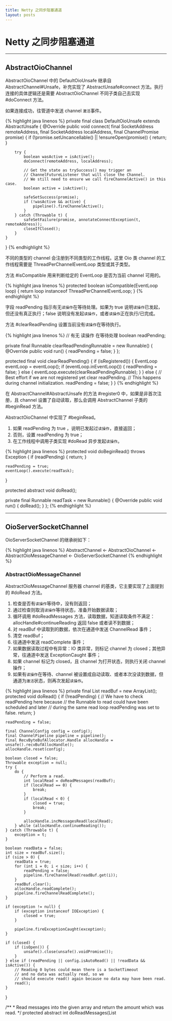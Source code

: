 ```yaml
---
title: Netty 之同步阻塞通道
layout: posts
---
```


# Netty 之同步阻塞通道

------

## AbstractOioChannel

AbstractOioChannel 中的 DefaultOioUnsafe 继承自 AbstractChannel#Unsafe，补充实现了 AbstractUnsafe#connect 方法。执行连接的具体逻辑还是需要 AbstractOioChannel 不同子类自己去实现 #doConnect 方法。

如果连接成功，往管道中发送 channel `激活`事件。

{% highlight java linenos %}
private final class DefaultOioUnsafe extends AbstractUnsafe {
    @Override
    public void connect(
            final SocketAddress remoteAddress,
            final SocketAddress localAddress, final ChannelPromise promise) {
        if (!promise.setUncancellable() || !ensureOpen(promise)) {
            return;
        }

        try {
            boolean wasActive = isActive();
            doConnect(remoteAddress, localAddress);

            // Get the state as trySuccess() may trigger an 
            // ChannelFutureListener that will close the Channel.
            // We still need to ensure we call fireChannelActive() in this case.
            boolean active = isActive();

            safeSetSuccess(promise);
            if (!wasActive && active) {
                pipeline().fireChannelActive();
            }
        } catch (Throwable t) {
            safeSetFailure(promise, annotateConnectException(t, remoteAddress));
            closeIfClosed();
        }
    }
}
{% endhighlight %}

不同的类型的 channel 会注册到不同类型的工作线程。这里 Oio 类 channel 的工作线程需要是 ThreadPerChannelEventLoop 类型或其子类型。

方法 #isCompatible 用来判断给定的 EventLoop 是否为当前 channel 可用的。

{% highlight java linenos %}
protected boolean isCompatible(EventLoop loop) {
    return loop instanceof ThreadPerChannelEventLoop;
}
{% endhighlight %}

字段 readPending 指示有无`读操作`在等待处理。如果为 true 说明`读操作`已发起，但还没有真正执行；false 说明没有发起`读操作`，或者`读操作`正在执行/已完成。

方法 #clearReadPending 设置当前没有`读操作`在等待执行。

{% highlight java linenos %}
// 有无 读操作 在等待处理
boolean readPending;

private final Runnable clearReadPendingRunnable = new Runnable() {
    @Override
    public void run() {
        readPending = false;
    }
};

protected final void clearReadPending() {
    if (isRegistered()) {
        EventLoop eventLoop = eventLoop();
        if (eventLoop.inEventLoop()) {
            readPending = false;
        } else {
            eventLoop.execute(clearReadPendingRunnable);
        }
    } else {
        // Best effort if we are not registered yet clear readPending. 
        // This happens during channel initialization.
        readPending = false;
    }
}
{% endhighlight %}

在 AbstractChannel#AbstractUnsafe 的方法 #register0 中，如果是非首次注册，且 channel 设置了自动读取，那么会调用 AbstractChannel 子类的 #beginRead 方法。

AbstractOioChannel 中实现了 #beginRead。

1. 如果 readPending 为 true ，说明已发起过`读操作`，直接返回；
2. 否则，设置 readPending 为 true；
3. 在工作线程中调用子类实现 #doRead 异步发起`读操作`。
   
{% highlight java linenos %}
protected void doBeginRead() throws Exception {
    if (readPending) {
        return;
    }

    readPending = true;
    eventLoop().execute(readTask);
}

protected abstract void doRead();

private final Runnable readTask = new Runnable() {
    @Override
    public void run() {
        doRead();
    }
};
{% endhighlight %}

------

## OioServerSocketChannel

OioServerSocketChannel 的继承树如下：

{% highlight java linenos %}
AbstractChannel 
    <- AbstractOioChannel 
    <- AbstractOioMessageChannel 
    <- OioServerSocketChannel
{% endhighlight %}

### AbstractOioMessageChannel

AbstractOioMessageChannel 服务器 channel 的基类，它主要实现了上面提到的 #doRead 方法。

1. 检查是否有`读操作`等待中，没有则返回；
2. 通过检查则取消`读操作`等待状态，准备开始数据读取；
3. 循环调用 #doReadMessages 方法，读取数据，知道读取条件不满足： allocHandle#continueReading 返回 false 或者读不到数据；
4. 对 readBuf 中读取到的数据，依次在通道中发送 ChannelRead 事件；
5. 清空 readBuf；
6. 往通道中发送 readComplete 事件；
7. 如果数据读取过程中有异常：IO 类异常，则标记 channel 为 closed；其他异常，往通道中发送 ExceptionCaught 事件；
8. 如果 channel 标记为 closed，且 channel 为打开状态，则执行关闭 channel操作；
9. 如果有`读操作`在等待、channel 被设置成自动读取、或者本次没读到数据，但 通道为`激活`状态，则再次发起`读操作`。

{% highlight java linenos %}
private final List<Object> readBuf = new ArrayList<Object>();
protected void doRead() {
    if (!readPending) {
        // We have to check readPending here because 
        // the Runnable to read could have been scheduled and later
        // during the same read loop readPending was set to false.
        return;
    }

    readPending = false;

    final ChannelConfig config = config();
    final ChannelPipeline pipeline = pipeline();
    final RecvByteBufAllocator.Handle allocHandle = unsafe().recvBufAllocHandle();
    allocHandle.reset(config);

    boolean closed = false;
    Throwable exception = null;
    try {
        do {
            // Perform a read.
            int localRead = doReadMessages(readBuf);
            if (localRead == 0) {
                break;
            }
            if (localRead < 0) {
                closed = true;
                break;
            }

            allocHandle.incMessagesRead(localRead);
        } while (allocHandle.continueReading());
    } catch (Throwable t) {
        exception = t;
    }

    boolean readData = false;
    int size = readBuf.size();
    if (size > 0) {
        readData = true;
        for (int i = 0; i < size; i++) {
            readPending = false;
            pipeline.fireChannelRead(readBuf.get(i));
        }
        readBuf.clear();
        allocHandle.readComplete();
        pipeline.fireChannelReadComplete();
    }

    if (exception != null) {
        if (exception instanceof IOException) {
            closed = true;
        }

        pipeline.fireExceptionCaught(exception);
    }

    if (closed) {
        if (isOpen()) {
            unsafe().close(unsafe().voidPromise());
        }
    } else if (readPending || config.isAutoRead() || !readData && isActive()) {
        // Reading 0 bytes could mean there is a SocketTimeout 
        // and no data was actually read, so we
        // should execute read() again because no data may have been read.
        read();
    }
}

/**
    * Read messages into the given array and return the amount which was read.
    */
protected abstract int doReadMessages(List<Object> msgs) throws Exception;
{% endhighlight %}

### OioServerSocketChannel

OioServerSocketChannel 是同步阻塞 IO 的服务端实现，它接受新的客户端连接，并为它们创建 OioSocketChannel。

{% highlight java linenos %}
public OioServerSocketChannel(ServerSocket socket) {
    // 没有 parent
    super(null);
    if (socket == null) {
        throw new NullPointerException("socket");
    }

    boolean success = false;
    try {
        // 设置超时事件为 1 秒
        socket.setSoTimeout(SO_TIMEOUT);
        success = true;
    } catch (IOException e) {
        throw new ChannelException("Failed to set the server socket timeout.", e);
    } finally {
        if (!success) {
            try {
                socket.close();
            } catch (IOException e) {
            }
        }
    }
    this.socket = socket;
    config = new DefaultOioServerSocketChannelConfig(this, socket);
}
{% endhighlight %}

我们来看一下上面 AbstractOioMessageChannel 中需要子类实现的 #doReadMessages 方法。

在 OioServerSocketChannel#doReadMessages 中， 每次接受（读取）一个客户端连接并返回。

> 这里 #accept 的超时时间为 1 秒。

{% highlight java linenos %}
protected int doReadMessages(List<Object> buf) throws Exception {
    if (socket.isClosed()) {
        return -1;
    }

    try {
        Socket s = socket.accept();
        try {
            buf.add(new OioSocketChannel(this, s));
            return 1;
        } catch (Throwable t) {
            try {
                s.close();
            } catch (Throwable t2) {
            }
        }
    } catch (SocketTimeoutException e) {
        // Expected
    }
    return 0;
}
{% endhighlight %}

下面的几个方法都是直接操作底层的 java socket。very easy。其他的几个客户端通道类的方法，直接抛出异常 UnsupportedOperationException。

{% highlight java linenos %}
public boolean isOpen() {
    return !socket.isClosed();
}

public boolean isActive() {
    return isOpen() && socket.isBound();
}

protected void doBind(SocketAddress localAddress) throws Exception {
    socket.bind(localAddress, config.getBacklog());
}

protected void doClose() throws Exception {
    socket.close();
}
{% endhighlight %}

------

## OioSocketChannel

OioSocketChannel 的继承树如下：

{% highlight java linenos %}
AbstractChannel 
    <- AbstractOioChannel 
    <- AbstractOioByteChannel 
    <- OioByteStreamChannel 
    <- OioSocketChannel
{% endhighlight %}

### AbstractOioByteChannel

字面上看，这个类是传输`字节类`的通道基类。实现了 AbstractOioChannel#doRead 和 AbstractChannel#doWrite 。

AbstractOioChannel#doRead 的执行流程：

1. 检查输入流是否已关，或者是否有 `读操作`等待中，没有则返回；
2. 通过检查则取消`读操作`等待状态，准备开始数据读取；
3. 分配数据读取缓存 byteBuf；
4. 调用子类实现 `#doReadBytes` 读取数据到 byteBuf 并记录读取的字节数到 allocHandle ；
5. 检查是否读取到数据，是否通道已关闭，是：执行清理工作，跳出数据读取主循环；否：标记读取到数据 （readData = true）；
6. 检查是否还有入站数据，没有则跳出主循环；
7. 如果缓存 byteBuf 已写满， 尝试调整 byteBuf 的大小到 maxCapacity，否则 allocHandle 中读取的记录数加 1，*往管道中发送 ChannelRead 事件*，重新分配缓存 byteBuf；
8. 如果 allocHandle#continueReading 为 true，跳转到第 4 步；
9. 如果 byteBuf 中有数据可读，往管道中发送*通道数据入站*事件，清理 byteBuf；
10. 如果本次读取到过数据，往管道中发送*通道读取已完成*事件；
11. 如果第 5 步中检测到通道入站已关闭，但通道本身*没有*关闭，根据 channel 配置，要么关闭入站流，往管道中发送*入站流关闭*事件，要么关闭通道，最后往管道中发送 *入站流关闭且读取已完成*事件；
12. 如果有`读操作`在等待、channel 被设置成自动读取、或者本次没读到数据，但 通道为`激活`状态，则再次发起`读操作`。


{% highlight java linenos %}
protected void doRead() {
    final ChannelConfig config = config();
    if (isInputShutdown() || !readPending) {
        return;
    }

    readPending = false;

    final ChannelPipeline pipeline = pipeline();
    final ByteBufAllocator allocator = config.getAllocator();
    final RecvByteBufAllocator.Handle allocHandle = unsafe().recvBufAllocHandle();
    allocHandle.reset(config);

    ByteBuf byteBuf = null;
    boolean close = false;
    boolean readData = false;
    try {
        byteBuf = allocHandle.allocate(allocator);
        do {
            allocHandle.lastBytesRead(doReadBytes(byteBuf));
            if (allocHandle.lastBytesRead() <= 0) {
                if (!byteBuf.isReadable()) {
                    byteBuf.release();
                    byteBuf = null;
                    close = allocHandle.lastBytesRead() < 0;
                    if (close) {
                        readPending = false;
                    }
                }
                break;
            } else {
                readData = true;
            }

            // 还有多少入站数据可以读，具体子类实现
            final int available = available();
            if (available <= 0) {
                break;
            }

            if (!byteBuf.isWritable()) {
                final int capacity = byteBuf.capacity();
                final int maxCapacity = byteBuf.maxCapacity();
                if (capacity == maxCapacity) {
                    allocHandle.incMessagesRead(1);
                    readPending = false;
                    pipeline.fireChannelRead(byteBuf);
                    byteBuf = allocHandle.allocate(allocator);
                } else {
                    // 类似扩容？
                    final int writerIndex = byteBuf.writerIndex();
                    if (writerIndex + available > maxCapacity) {
                        byteBuf.capacity(maxCapacity);
                    } else {
                        byteBuf.ensureWritable(available);
                    }
                }
            }
        } while (allocHandle.continueReading());

        if (byteBuf != null) {
            if (byteBuf.isReadable()) {
                readPending = false;
                pipeline.fireChannelRead(byteBuf);
            } else {
                byteBuf.release();
            }
            byteBuf = null;
        }

        if (readData) {
            allocHandle.readComplete();
            pipeline.fireChannelReadComplete();
        }

        if (close) {
            closeOnRead(pipeline);
        }
    } catch (Throwable t) {
        handleReadException(pipeline, byteBuf, t, close, allocHandle);
    } finally {
        if (readPending || config.isAutoRead() || !readData && isActive()) {
            read();
        }
    }
}

private void closeOnRead(ChannelPipeline pipeline) {
    if (isOpen()) {
        if (Boolean.TRUE.equals(config().getOption(ChannelOption.ALLOW_HALF_CLOSURE))) {
            shutdownInput();
            pipeline.fireUserEventTriggered(ChannelInputShutdownEvent.INSTANCE);
        } else {
            unsafe().close(unsafe().voidPromise());
        }
        pipeline.fireUserEventTriggered(ChannelInputShutdownReadComplete.INSTANCE);
    }
}

private void handleReadException(ChannelPipeline pipeline, ByteBuf byteBuf, 
        Throwable cause, boolean close, RecvByteBufAllocator.Handle allocHandle) {
    if (byteBuf != null) {
        if (byteBuf.isReadable()) {
            readPending = false;
            pipeline.fireChannelRead(byteBuf);
        } else {
            byteBuf.release();
        }
    }
    allocHandle.readComplete();
    pipeline.fireChannelReadComplete();
    pipeline.fireExceptionCaught(cause);
    if (close || cause instanceof IOException) {
        closeOnRead(pipeline);
    }
}
{% endhighlight %}

AbstractChannel#doWrite 的执行流程：

1. 从出站缓冲区中获取数据 msg；
2. 如果 msg 为空，返回；
3. 如果 msg 类型为 ByteBuf，循环调用子类实现 #doWriteBytes 方法，直到 msg 中的数据全部写出，期间会发出 msg 中数据写出的进度通知，从缓冲区移除 msg；
4. 如果 msg 类型为 FileRegion，调用子类实现 #doWriteFileRegion 方法，进度通知，从缓冲区移除 msg；
5. msg 其他类型不支持，直接从缓冲区移除；
6. 继续从第 1 步开始。

{% highlight java linenos %}
protected void doWrite(ChannelOutboundBuffer in) throws Exception {
    for (;;) {
        // 从出站缓冲区中获取数据 msg
        Object msg = in.current();
        if (msg == null) {
            // nothing left to write
            break;
        }
        if (msg instanceof ByteBuf) {
            ByteBuf buf = (ByteBuf) msg;
            int readableBytes = buf.readableBytes();
            while (readableBytes > 0) {
                doWriteBytes(buf);
                int newReadableBytes = buf.readableBytes();
                in.progress(readableBytes - newReadableBytes);
                readableBytes = newReadableBytes;
            }
            in.remove();
        } else if (msg instanceof FileRegion) {
            FileRegion region = (FileRegion) msg;
            long transferred = region.transferred();
            doWriteFileRegion(region);
            in.progress(region.transferred() - transferred);
            in.remove();
        } else {
            in.remove(new UnsupportedOperationException(
                    "unsupported message type: "
                     + StringUtil.simpleClassName(msg)));
        }
    }
}
{% endhighlight %}

### OioByteStreamChannel

OioByteStreamChannel 为`字节流通道`抽象基类。主要实现了上面 AbstractOioByteChannel 中的 #doReadBytes、#doWriteBytes、#doWriteFileRegion 和 #available方法。

既然是字节流通道，就需要输入和输出流，#activate 方法初始化了它们。

{% highlight java linenos %}
protected final void activate(InputStream is, OutputStream os) {
    if (this.is != null) {
        throw new IllegalStateException("input was set already");
    }
    if (this.os != null) {
        throw new IllegalStateException("output was set already");
    }
    if (is == null) {
        throw new NullPointerException("is");
    }
    if (os == null) {
        throw new NullPointerException("os");
    }
    this.is = is;
    this.os = os;
}
{% endhighlight %}

下面的方法 #doReadBytes 把数据从输入流写入缓存 buf 中。

{% highlight java linenos %}
protected int doReadBytes(ByteBuf buf) throws Exception {
    final RecvByteBufAllocator.Handle allocHandle = unsafe().recvBufAllocHandle();
    // 计算 buf 能写多少数据
    allocHandle.attemptedBytesRead(Math.max(1, Math.min(available(), buf.maxWritableBytes())));
    return buf.writeBytes(is, allocHandle.attemptedBytesRead());
}
{% endhighlight %}

下面的方法 #doWriteBytes 把数据从 buf 写如到输出流。

{% highlight java linenos %}
protected void doWriteBytes(ByteBuf buf) throws Exception {
    OutputStream os = this.os;
    if (os == null) {
        throw new NotYetConnectedException();
    }
    buf.readBytes(os, buf.readableBytes());
}
{% endhighlight %}

方法 #doWriteFileRegion 循环写出数据到输出流，直到写完。

{% highlight java linenos %}
protected void doWriteFileRegion(FileRegion region) throws Exception {
    OutputStream os = this.os;
    if (os == null) {
        throw new NotYetConnectedException();
    }
    if (outChannel == null) {
        outChannel = Channels.newChannel(os);
    }

    long written = 0;
    for (;;) {
        long localWritten = region.transferTo(outChannel, written);
        if (localWritten == -1) {
            checkEOF(region);
            return;
        }
        written += localWritten;

        // 是否写完
        if (written >= region.count()) {
            return;
        }
    }
}

private static void checkEOF(FileRegion region) throws IOException {
    if (region.transferred() < region.count()) {
        throw new EOFException("Expected to be able to write " 
                + region.count() + " bytes, " 
                + "but only wrote " + region.transferred());
    }
}
{% endhighlight %}

方法 #available 获取输入流还有多少数据。

{% highlight java linenos %}
protected int available() {
    try {
        return is.available();
    } catch (IOException ignored) {
        return 0;
    }
}
{% endhighlight %}

方法 # doClose 关闭输入和输出流。

{% highlight java linenos %}
protected void doClose() throws Exception {
    InputStream is = this.is;
    OutputStream os = this.os;
    this.is = CLOSED_IN;
    this.os = CLOSED_OUT;

    try {
        if (is != null) {
            is.close();
        }
    } finally {
        if (os != null) {
            os.close();
        }
    }
}
{% endhighlight %}

### OioSocketChannel

OioSocketChannel 的构造方法中，除了父类初始化逻辑，还初始化了底层 socket 并设置 socket 的超时时间为 1 秒。

如果是因服务端接受客户端连接而创建 OioSocketChannel 实例，此时 socket 是处于连接状态的，因此需要调用 #activate 初始化`输入输出流`。

如果是客户端主动创建 OioSocketChannel 实例，因为还没有连到服务端，此时还不能初始化`输入输出流`。在用户调用 Channel#connect 连接服务端时，最终会调用到 OioSocketChannel#doConnect 方法，连接服务端并初始化`输入输出流`。

{% highlight java linenos %}
public OioSocketChannel(Channel parent, Socket socket) {
    super(parent);
    this.socket = socket;
    config = new DefaultOioSocketChannelConfig(this, socket);

    boolean success = false;
    try {
        if (socket.isConnected()) {
            activate(socket.getInputStream(), socket.getOutputStream());
        }
        // socket 超时时间为 1 秒。
        socket.setSoTimeout(SO_TIMEOUT);
        success = true;
    } catch (Exception e) {
        throw new ChannelException("failed to initialize a socket", e);
    } finally {
        if (!success) {
            try {
                socket.close();
            } catch (IOException e) {
                logger.warn("Failed to close a socket.", e);
            }
        }
    }
}

protected void doConnect(SocketAddress remoteAddress,
        SocketAddress localAddress) throws Exception {
    if (localAddress != null) {
        SocketUtils.bind(socket, localAddress);
    }

    boolean success = false;
    try {
        SocketUtils.connect(socket, remoteAddress, config().getConnectTimeoutMillis());
        // 初始化输入输出流
        activate(socket.getInputStream(), socket.getOutputStream());
        success = true;
    } catch (SocketTimeoutException e) {
        ConnectTimeoutException cause = 
            new ConnectTimeoutException("connection timed out: " + remoteAddress);
        cause.setStackTrace(e.getStackTrace());
        throw cause;
    } finally {
        if (!success) {
            doClose();
        }
    }
}

protected final void activate(InputStream is, OutputStream os) {
    if (this.is != null) {
        throw new IllegalStateException("input was set already");
    }
    if (this.os != null) {
        throw new IllegalStateException("output was set already");
    }
    if (is == null) {
        throw new NullPointerException("is");
    }
    if (os == null) {
        throw new NullPointerException("os");
    }
    this.is = is;
    this.os = os;
}
{% endhighlight %}

下面的方法分别关闭`输入流`和`输出流`并设置 promise 结果。同样的，可能需要打包任务到`工作线程`异步调用。

{% highlight java linenos %}
public ChannelFuture shutdownInput(final ChannelPromise promise) {
    EventLoop loop = eventLoop();
    if (loop.inEventLoop()) {
        shutdownInput0(promise);
    } else {
        loop.execute(new Runnable() {
            @Override
            public void run() {
                shutdownInput0(promise);
            }
        });
    }
    return promise;
}

private void shutdownInput0(ChannelPromise promise) {
    try {
        socket.shutdownInput();
        promise.setSuccess();
    } catch (Throwable t) {
        promise.setFailure(t);
    }
}

public ChannelFuture shutdownOutput(final ChannelPromise promise) {
    EventLoop loop = eventLoop();
    if (loop.inEventLoop()) {
        shutdownOutput0(promise);
    } else {
        loop.execute(new Runnable() {
            @Override
            public void run() {
                shutdownOutput0(promise);
            }
        });
    }
    return promise;
}

private void shutdownOutput0(ChannelPromise promise) {
    try {
        shutdownOutput0();
        promise.setSuccess();
    } catch (Throwable t) {
        promise.setFailure(t);
    }
}

private void shutdownOutput0() throws IOException {
    socket.shutdownOutput();
}
{% endhighlight %}

下面的方法依次关闭`输出流`和`输入流`并设置 promise 结果。

{% highlight java linenos %}
public ChannelFuture shutdown(final ChannelPromise promise) {
    ChannelFuture shutdownOutputFuture = shutdownOutput();
    if (shutdownOutputFuture.isDone()) {
        shutdownOutputDone(shutdownOutputFuture, promise);
    } else {
        shutdownOutputFuture.addListener(new ChannelFutureListener() {
            @Override
            public void operationComplete(final ChannelFuture shutdownOutputFuture) throws Exception {
                shutdownOutputDone(shutdownOutputFuture, promise);
            }
        });
    }
    return promise;
}

private void shutdownOutputDone(final ChannelFuture shutdownOutputFuture, final ChannelPromise promise) {
    ChannelFuture shutdownInputFuture = shutdownInput();
    if (shutdownInputFuture.isDone()) {
        shutdownDone(shutdownOutputFuture, shutdownInputFuture, promise);
    } else {
        shutdownInputFuture.addListener(new ChannelFutureListener() {
            @Override
            public void operationComplete(ChannelFuture shutdownInputFuture) throws Exception {
                shutdownDone(shutdownOutputFuture, shutdownInputFuture, promise);
            }
        });
    }
}

private static void shutdownDone(ChannelFuture shutdownOutputFuture,
                                    ChannelFuture shutdownInputFuture,
                                    ChannelPromise promise) {
    Throwable shutdownOutputCause = shutdownOutputFuture.cause();
    Throwable shutdownInputCause = shutdownInputFuture.cause();
    if (shutdownOutputCause != null) {
        if (shutdownInputCause != null) {
            logger.debug("Exception suppressed because a previous exception occurred.",
                    shutdownInputCause);
        }
        promise.setFailure(shutdownOutputCause);
    } else if (shutdownInputCause != null) {
        promise.setFailure(shutdownInputCause);
    } else {
        promise.setSuccess();
    }
}
{% endhighlight %}

其他还有一些状态判断和 addres 获取相关的方法，很简单，不赘述。
